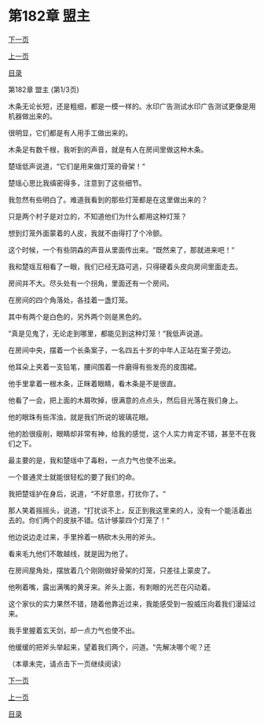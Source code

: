 <h1>第182章   盟主</h1>
            <div><p><a href="./544_%E7%AC%AC182%E7%AB%A0_%E7%9B%9F%E4%B8%BB.md">下一页</a></p><p><a href="./542_%E7%AC%AC181%E7%AB%A0_%E7%BA%A2%E7%BA%BF.md">上一页</a></p><p><a href="../">目录</a></p></div>
            <div><p>第182章   盟主 (第1/3页)</p><p>木条无论长短，还是粗细，都是一模一样的。水印广告测试水印广告测试更像是用机器做出来的。</p><p>很明显，它们都是有人用手工做出来的。</p><p>木条足有数千根，我听到的声音，就是有人在房间里做这种木条。</p><p>楚瑶低声说道，“它们是用来做灯笼的骨架！“</p><p>楚瑶心思比我缜密得多，注意到了这些细节。</p><p>我忽然有些明白了。难道我看到的那些灯笼都是在这里做出来的？</p><p>只是两个村子是对立的，不知道他们为什么都用这种灯笼？</p><p>想到灯笼外面蒙着的人皮，我就不由得打了个冷颤。</p><p>这个时候，一个有些阴森的声音从里面传出来。“既然来了，那就进来吧！“</p><p>我和楚瑶互相看了一眼，我们已经无路可逃，只得硬着头皮向房间里面走去。</p><p>房间并不大。尽头处有一个拐角，里面还有一个房间。</p><p>在房间的四个角落处，各挂着一盏灯笼。</p><p>其中有两个是白色的，另外两个则是黑色的。</p><p>“真是见鬼了，无论走到哪里，都能见到这种灯笼！“我低声说道。</p><p>在房间中央，摆着一个长条案子，一名四五十岁的中年人正站在案子旁边。</p><p>他耳朵上夹着一支铅笔，腰间围着一件磨得有些发亮的皮围裙。</p><p>他手里拿着一根木条，正眯着眼睛，看木条是不是很直。</p><p>他看了一会，把上面的木屑吹掉，很满意的点点头，然后目光落在我们身上。</p><p>他的眼珠有些浑浊，就是我们所说的玻璃花眼。</p><p>他的脸很瘦削，眼睛却非常有神，给我的感觉，这个人实力肯定不错，甚至不在我们之下。</p><p>最主要的是，我和楚瑶中了毒粉，一点力气也使不出来。</p><p>一个普通灵士就能很轻松的要了我们的命。</p><p>我把楚瑶护在身后，说道，“不好意思，打扰你了。“</p><p>那人笑着摇摇头，说道，“打扰谈不上，反正到我这里来的人，没有一个能活着出去的。你们两个的皮肤不错。估计够蒙四个灯笼了！“</p><p>他边说边走过来，手里拎着一柄砍木头用的斧头。</p><p>看来毛九他们不敢越线，就是因为他了。</p><p>在房间屋角处，摆放着几个刚刚做好骨架的灯笼，只差往上蒙皮了。</p><p>他咧着嘴，露出满嘴的黄牙来。斧头上面，有刺眼的光芒在闪动着。</p><p>这个家伙的实力果然不错，随着他靠近过来，我能感受到一股威压向着我们漫延过来。</p><p>我手里握着玄天剑，却一点力气也使不出。</p><p>他缓缓的把斧头举起来，望着我们两个，问道。“先解决哪个呢？还</p><p>（本章未完，请点击下一页继续阅读）</p></div>
            <div><p><a href="./544_%E7%AC%AC182%E7%AB%A0_%E7%9B%9F%E4%B8%BB.md">下一页</a></p><p><a href="./542_%E7%AC%AC181%E7%AB%A0_%E7%BA%A2%E7%BA%BF.md">上一页</a></p><p><a href="../">目录</a></p></div>